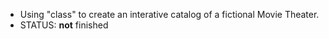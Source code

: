 - Using "class" to create an interative catalog of a fictional Movie Theater.
- STATUS: **not** finished
